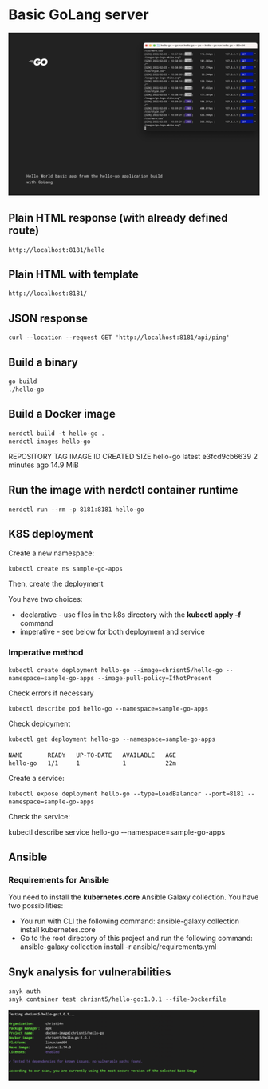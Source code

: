# Basic GoLang server

![Frontend](https://raw.githubusercontent.com/christi4n/hello-go/master/assets/golang-app-hello-go.png)

## Plain HTML response (with already defined route)

    http://localhost:8181/hello

## Plain HTML with template

    http://localhost:8181/

## JSON response

    curl --location --request GET 'http://localhost:8181/api/ping'

## Build a binary

    go build
    ./hello-go

## Build a Docker image

    nerdctl build -t hello-go .
    nerdctl images hello-go

REPOSITORY    TAG       IMAGE ID        CREATED          SIZE
hello-go      latest    e3fcd9cb6639    2 minutes ago    14.9 MiB

## Run the image with nerdctl container runtime

    nerdctl run --rm -p 8181:8181 hello-go

## K8S deployment

Create a new namespace:

    kubectl create ns sample-go-apps

Then, create the deployment

You have two choices:

- declarative - use files in the k8s directory with the **kubectl apply -f** command
- imperative - see below for both deployment and service

### Imperative method

    kubectl create deployment hello-go --image=chrisnt5/hello-go --namespace=sample-go-apps --image-pull-policy=IfNotPresent

Check errors if necessary

    kubectl describe pod hello-go --namespace=sample-go-apps

Check deployment

    kubectl get deployment hello-go --namespace=sample-go-apps

    NAME       READY   UP-TO-DATE   AVAILABLE   AGE
    hello-go   1/1     1            1           22m

Create a service:

    kubectl expose deployment hello-go --type=LoadBalancer --port=8181 --namespace=sample-go-apps

Check the service:

kubectl describe service hello-go --namespace=sample-go-apps

## Ansible

### Requirements for Ansible

You need to install the **kubernetes.core** Ansible Galaxy collection. You have two possibilities:

- You run with CLI the following command: ansible-galaxy collection install kubernetes.core
- Go to the root directory of this project and run the following command: ansible-galaxy collection install -r ansible/requirements.yml

## Snyk analysis for vulnerabilities

    snyk auth
    snyk container test chrisnt5/hello-go:1.0.1 --file-Dockerfile

![Snyk analysis](https://raw.githubusercontent.com/christi4n/hello-go/master/assets/snyk-analysis.png)
